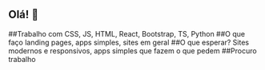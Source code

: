 ## Olá! 👋

<!--
**m0destia/m0destia** is a ✨ _special_ ✨ repository because its `README.md` (this file) appears on your GitHub profile.

Here are some ideas to get you started:

- 🔭 I’m currently working on ...
- 🌱 I’m currently learning ...
- 👯 I’m looking to collaborate on ...
- 🤔 I’m looking for help with ...
- 💬 Ask me about ...
- 📫 How to reach me: ...
- 😄 Pronouns: ...
- ⚡ Fun fact: ...
-->

##Trabalho com 
CSS, JS, HTML, React, Bootstrap, TS, Python 
##O que faço
landing pages, apps simples, sites em geral
##O que esperar?
Sites modernos e responsivos, apps simples que fazem o que pedem
##Procuro trabalho
